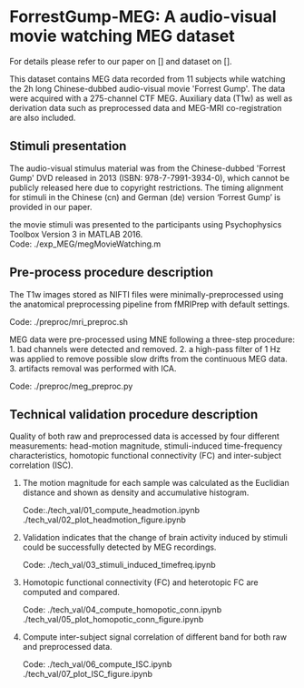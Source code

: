 # ForrestGump-MEG: A audio-visual movie watching MEG dataset

For details please refer to our paper on [] and dataset on [].

This dataset contains MEG data recorded from 11 subjects while watching the 2h long Chinese-dubbed audio-visual movie 'Forrest Gump'. The data were acquired with a 275-channel CTF MEG. Auxiliary data (T1w) as well as derivation data such as preprocessed data and MEG-MRI co-registration are also included. 


## Stimuli presentation

The audio-visual stimulus material was from the Chinese-dubbed 'Forrest Gump' DVD released in 2013 (ISBN: 978-7-7991-3934-0), which cannot be publicly released here due to copyright restrictions. The timing alignment for stimuli in the Chinese (cn) and German (de) version ‘Forrest Gump’ is provided in our paper. 

the movie stimuli was presented to the participants using Psychophysics Toolbox Version 3 in MATLAB 2016.  
  Code: ./exp_MEG/megMovieWatching.m


## Pre-process procedure description

The T1w images stored as NIFTI files were minimally-preprocessed using the anatomical preprocessing pipeline from fMRIPrep with default settings. 
  
  Code: ./preproc/mri_preproc.sh

MEG data were pre-processed using MNE following a three-step procedure: 1. bad channels were detected and removed. 2. a high-pass filter of 1 Hz was applied to remove possible slow drifts from the continuous MEG data. 3. artifacts removal was performed with ICA.
  
  Code: ./preproc/meg_preproc.py


## Technical validation procedure description

Quality of both raw and preprocessed data is accessed by four different measurements: head-motion magnitude, stimuli-induced time-frequency characteristics, homotopic functional connectivity (FC) and inter-subject correlation (ISC). 

1. The motion magnitude for each sample was calculated as the Euclidian distance and shown as density and accumulative histogram.
   
   Code:./tech_val/01_compute_headmotion.ipynb
        ./tech_val/02_plot_headmotion_figure.ipynb
   
2. Validation indicates that the change of brain activity induced by stimuli could be successfully detected by MEG recordings.

   Code: ./tech_val/03_stimuli_induced_timefreq.ipynb

3. Homotopic functional connectivity (FC) and heterotopic FC are computed and compared.

   Code: ./tech_val/04_compute_homopotic_conn.ipynb
         ./tech_val/05_plot_homopotic_conn_figure.ipynb

4. Compute inter-subject signal correlation of different band for both raw and preprocessed data.

   Code: ./tech_val/06_compute_ISC.ipynb
         ./tech_val/07_plot_ISC_figure.ipynb
